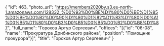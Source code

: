 {
    "id": 463,
    "photo_url": "https://members2020by.s3.eu-north-1.amazonaws.com/128332_%D0%93%D0%BE%D1%80%D0%BE%D1%85%D0%BE%D0%B2%D0%90%D1%80%D1%82%D1%83%D1%80%D0%A1%D0%B5%D1%80%D0%B3%D0%B5%D0%B5%D0%B2%D0%B8%D1%87",
    "full_name": "Горохов Артур Сергеевич",
    "offices": "[{\"id\": \"06-08\", \"name\": \"Прокуратура Дрибинского района\", \"position\": \"Помощник прокурора\"}]",
    "title": "Горохов Артур Сергеевич"
}